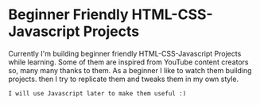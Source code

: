 # Beginner Friendly HTML-CSS-Javascript Projects

Currently I'm building beginner friendly HTML-CSS-Javascript Projects while learning. Some of them are inspired from YouTube content creators so, many many thanks to them. As a beginner I like to watch them building projects. then I try to replicate them and tweaks them in my own style.

```I will use Javascript later to make them useful :)```
